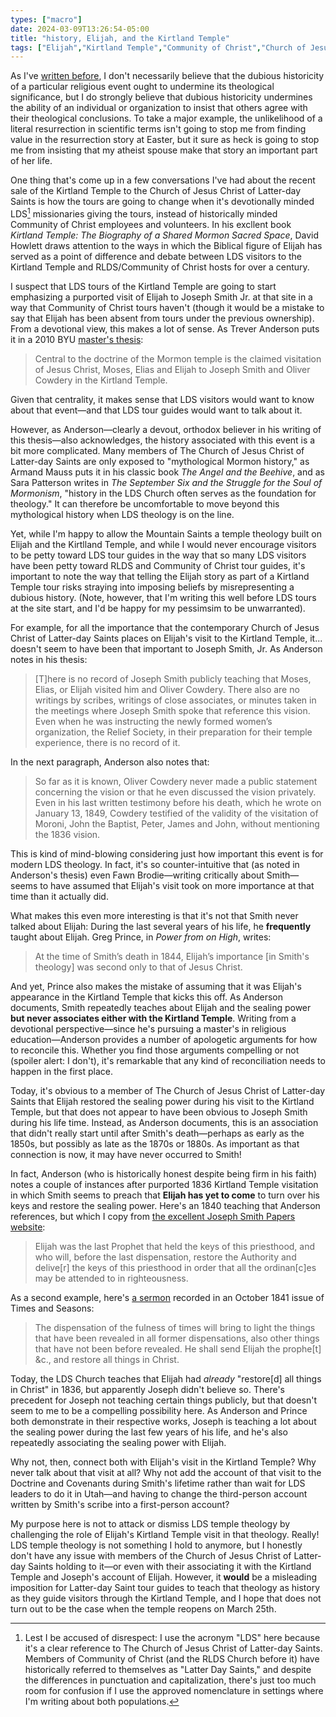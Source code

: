 ```yaml
---
types: ["macro"]
date: 2024-03-09T13:26:54-05:00
title: "history, Elijah, and the Kirtland Temple"
tags: ["Elijah","Kirtland Temple","Community of Christ","Church of Jesus Christ of Latter-day Saints","Kirtland Temple (book)","David Howlett","The Angel and the Beehive","Armand Mauss","Sara M. Patterson","The September Six and the Struggle for the Soul of Mormonism"]
---
```

As I've [written before](https://spencergreenhalgh.com/communities/things-to-offer-vs.-things-to-impose/), I don't necessarily believe that the dubious historicity of a particular religious event ought to undermine its theological significance, but I do strongly believe that dubious historicity undermines the ability of an individual or organization to insist that others agree with their theological conclusions. To take a major example, the unlikelihood of a literal resurrection in scientific terms isn't going to stop me from finding value in the resurrection story at Easter, but it sure as heck is going to stop me from insisting that my atheist spouse make that story an important part of her life.

One thing that's come up in a few conversations I've had about the recent sale of the Kirtland Temple to the Church of Jesus Christ of Latter-day Saints is how the tours are going to change when it's devotionally minded LDS[^1] missionaries giving the tours, instead of historically minded Community of Christ employees and volunteers. In his excllent book *Kirtland Temple: The Biography of a Shared Mormon Sacred Space*, David Howlett draws attention to the ways in which the Biblical figure of Elijah has served as a point of difference and debate between LDS visitors to the Kirtland Temple and RLDS/Community of Christ hosts for over a century. 

[^1]: Lest I be accused of disrespect: I use the acronym "LDS" here because it's a clear reference to The Church of Jesus Christ of Latter-day Saints. Members of Community of Christ (and the RLDS Church before it) have historically referred to themselves as "Latter Day Saints," and despite the differences in punctuation and capitalization, there's just too much room for confusion if I use the approved nomenclature in settings where I'm writing about both populations.

I suspect that LDS tours of the Kirtland Temple are going to start emphasizing a purported visit of Elijah to Joseph Smith Jr. at that site in a way that Community of Christ tours haven't (though it would be a mistake to say that Elijah has been absent from tours under the previous ownership). From a devotional view, this makes a lot of sense. As Trever Anderson puts it in a 2010 BYU [master's thesis](https://spencergreenhalgh.com/Anderson_2010_D&C_110.pdf):

> Central to the doctrine of the Mormon temple is the claimed visitation of Jesus Christ, Moses, Elias and Elijah to Joseph Smith and Oliver Cowdery in the Kirtland Temple.

Given that centrality, it makes sense that LDS visitors would want to know about that event—and that LDS tour guides would want to talk about it.

However, as Anderson—clearly a devout, orthodox believer in his writing of this thesis—also acknowledges, the history associated with this event is a bit more complicated. Many members of The Church of Jesus Christ of Latter-day Saints are only exposed to "mythological Mormon history," as Armand Mauss puts it in his classic book *The Angel and the Beehive*, and as Sara Patterson writes in *The September Six and the Struggle for the Soul of Mormonism*, "history in the LDS Church often serves as the foundation for theology." It can therefore be uncomfortable to move beyond this mythological history when LDS theology is on the line. 

Yet, while I'm happy to allow the Mountain Saints a temple theology built on Elijah and the Kirtlland Temple, and while I would never encourage visitors to be petty toward LDS tour guides in the way that so many LDS visitors have been petty toward RLDS and Community of Christ tour guides, it's important to note the way that telling the Elijah story as part of a Kirtland Temple tour risks straying into imposing beliefs by misrepresenting a dubious history. (Note, however, that I'm writing this well before LDS tours at the site start, and I'd be happy for my pessimsim to be unwarranted).

For example, for all the importance that the contemporary Church of Jesus Christ of Latter-day Saints places on Elijah's visit to the Kirtland Temple, it... doesn't seem to have been that important to Joseph Smith, Jr. As Anderson notes in his thesis:

> [T]here is no record of Joseph Smith publicly teaching that Moses, Elias, or Elijah visited him and Oliver Cowdery. There also are no writings by scribes, writings of close associates, or minutes taken in the meetings where Joseph Smith spoke that reference this vision. Even when he was instructing the newly formed women’s organization, the Relief Society, in their preparation for their temple experience, there is no record of it.

In the next paragraph, Anderson also notes that:

> So far as it is known, Oliver Cowdery never made a public statement concerning the vision or that he even discussed the vision privately. Even in his last written testimony before his death, which he wrote on January 13, 1849, Cowdery testified of the validity of the visitation of Moroni, John the Baptist, Peter, James and John, without mentioning the 1836 vision.

This is kind of mind-blowing considering just how important this event is for modern LDS theology. In fact, it's so counter-intuitive that (as noted in Anderson's thesis) even Fawn Brodie—writing critically about Smith—seems to have assumed that Elijah's visit took on more importance at that time than it actually did.

What makes this even more interesting is that it's not that Smith never talked about Elijah: During the last several years of his life, he **frequently** taught about Elijah. Greg Prince, in *Power from on High*, writes:

> At the time of Smith’s death in 1844, Elijah’s importance [in Smith's theology] was second only to that of Jesus Christ.

And yet, Prince also makes the mistake of assuming that it was Elijah's appearance in the Kirtland Temple that kicks this off. As Anderson documents, Smith repeatedly teaches about Elijah and the sealing power **but never associates either with the Kirtland Temple**. Writing from a devotional perspective—since he's pursuing a master's in religious education—Anderson provides a number of apologetic arguments for how to reconcile this. Whether you find those arguments compelling or not (spoiler alert: I don't), it's remarkable that any kind of reconciliation needs to happen in the first place. 

Today, it's obvious to a member of The Church of Jesus Christ of Latter-day Saints that Elijah restored the sealing power during his visit to the Kirtland Temple, but that does not appear to have been obvious to Joseph Smith during his life time. Instead, as Anderson documents, this is an association that didn't really start until after Smith's death—perhaps as early as the 1850s, but possibly as late as the 1870s or 1880s. As important as that connection is now, it may have never occurred to Smith!

In fact, Anderson (who is historically honest despite being firm in his faith) notes a couple of instances after purported 1836 Kirtland Temple visitation in which Smith seems to preach that **Elijah has yet to come** to turn over his keys and restore the sealing power. Here's an 1840 teaching that Anderson references, but which I copy from [the excellent Joseph Smith Papers website](https://www.josephsmithpapers.org/paper-summary/instruction-on-priesthood-circa-5-october-1840/17):

> Elijah was the last Prophet that held the keys of this priesthood, and who will, before the last dispensation, restore the Authority and delive[r] the keys of this priesthood in order that all the ordinan[c]es may be attended to in righteousness.

As a second example, here's [a sermon](https://www.josephsmithpapers.org/paper-summary/discourse-3-october-1841-as-published-in-times-and-seasons/2) recorded in an October 1841 issue of Times and Seasons:

> The dispensation of the fulness of times will bring to light the things that have been revealed in all former dispensations, also other things that have not been before revealed. He shall send Elijah the prophe[t] &c., and restore all things in Christ.

Today, the LDS Church teaches that Elijah had *already* "restore[d] all things in Christ" in 1836, but apparently Joseph didn't believe so. There's precedent for Joseph not teaching certain things publicly, but that doesn't seem to me to be a compelling possibility here. As Anderson and Prince both demonstrate in their respective works, Joseph is teaching a lot about the sealing power during the last few years of his life, and he's also repeatedly associating the sealing power with Elijah. 

Why not, then, connect both with Elijah's visit in the Kirtland Temple? Why never talk about that visit at all? Why not add the account of that visit to the Doctrine and Covenants during Smith's lifetime rather than wait for LDS leaders to do it in Utah—and having to change the third-person account written by Smith's scribe into a first-person account? 

My purpose here is not to attack or dismiss LDS temple theology by challenging the role of Elijah's Kirtland Temple visit in that theology. Really! LDS temple theology is not something I hold to anymore, but I honestly don't have any issue with members of the Church of Jesus Christ of Latter-day Saints holding to it—or even with their associating it with the Kirtland Temple and Joseph's account of Elijah. However, it **would** be a misleading imposition for Latter-day Saint tour guides to teach that theology as history as they guide visitors through the Kirtland Temple, and I hope that does not turn out to be the case when the temple reopens on March 25th.
